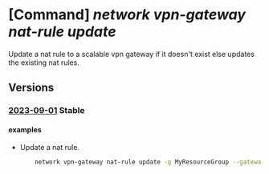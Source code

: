 # [Command] _network vpn-gateway nat-rule update_

Update a nat rule to a scalable vpn gateway if it doesn't exist else updates the existing nat rules.

## Versions

### [2023-09-01](/Resources/mgmt-plane/L3N1YnNjcmlwdGlvbnMve30vcmVzb3VyY2Vncm91cHMve30vcHJvdmlkZXJzL21pY3Jvc29mdC5uZXR3b3JrL3ZwbmdhdGV3YXlzL3t9L25hdHJ1bGVzL3t9/2023-09-01.xml) **Stable**

<!-- mgmt-plane /subscriptions/{}/resourcegroups/{}/providers/microsoft.network/vpngateways/{}/natrules/{} 2023-09-01 -->

#### examples

- Update a nat rule.
    ```bash
        network vpn-gateway nat-rule update -g MyResourceGroup --gateway-name MyVpnGateway --name MyNatRule --internal-mappings [{"address-space":10.3.0.0/24}]
    ```
